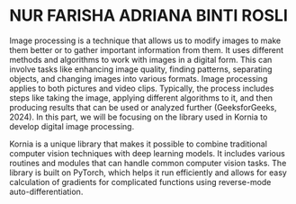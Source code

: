 # NUR FARISHA ADRIANA BINTI ROSLI

Image processing is a technique that allows us to modify images to make them better or to gather important information from them. It uses different methods and algorithms to work with images in a digital form. This can involve tasks like enhancing image quality, finding patterns, separating objects, and changing images into various formats. Image processing applies to both pictures and video clips. Typically, the process includes steps like taking the image, applying different algorithms to it, and then producing results that can be used or analyzed further (GeeksforGeeks, 2024). In this part, we will be focusing on the library used in Kornia to develop digital image processing.

Kornia is a unique library that makes it possible to combine traditional computer vision techniques with deep learning models. It includes various routines and modules that can handle common computer vision tasks. The library is built on PyTorch, which helps it run efficiently and allows for easy calculation of gradients for complicated functions using reverse-mode auto-differentiation.

